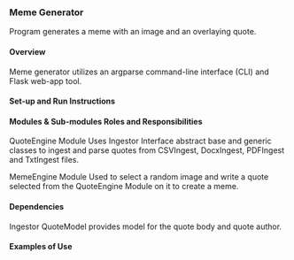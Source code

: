 ### Meme Generator
Program generates a meme with an image and an overlaying quote.

#### Overview
Meme generator utilizes an argparse command-line interface (CLI) and Flask web-app tool.

#### Set-up and Run Instructions


#### Modules & Sub-modules Roles and Responsibilities
QuoteEngine Module
   Uses Ingestor Interface abstract base and generic classes to ingest and parse quotes from CSVIngest, DocxIngest, PDFIngest and TxtIngest files.

MemeEngine Module
   Used to select a random image and write a quote selected from the QuoteEngine Module on it to create a meme.

#### Dependencies
Ingestor
QuoteModel provides model for the quote body and quote author.

#### Examples of Use